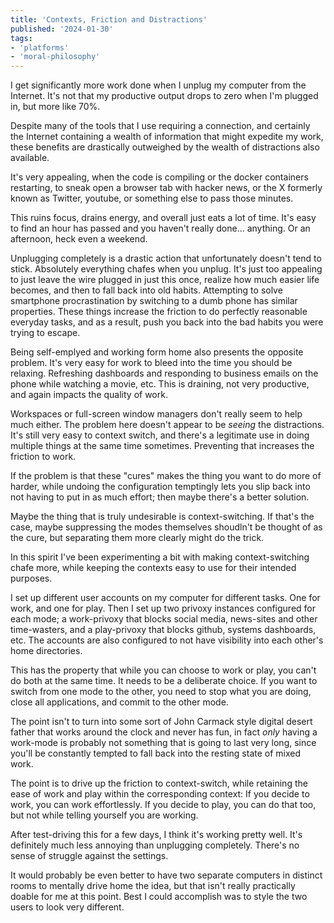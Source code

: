 ```yaml
---
title: 'Contexts, Friction and Distractions'
published: '2024-01-30'
tags:
- 'platforms'
- 'moral-philosophy'
---
```


I get significantly more work done when I unplug my computer from the Internet.  It's not that my productive output drops to zero when I'm plugged in, but more like 70%.

Despite many of the tools that I use requiring a connection, and certainly the Internet containing a wealth of information that might expedite my work, these benefits are drastically outweighed by the wealth of distractions also available.

It's very appealing, when the code is compiling or the docker containers restarting, to sneak open a browser tab with hacker news, or the &Chi; formerly known as Twitter, youtube, or something else to pass those minutes.

This ruins focus, drains energy, and overall just eats a lot of time.  It's easy to find an hour has passed and you haven't really done... anything.  Or an afternoon, heck even a weekend.

Unplugging completely is a drastic action that unfortunately doesn't tend to stick.  Absolutely everything chafes when you unplug.  It's just too appealing to just leave the wire plugged in just this once, realize how much easier life becomes, and then to fall back into old habits.  Attempting to solve smartphone procrastination by switching to a dumb phone has similar properties.  These things increase the friction to do perfectly reasonable everyday tasks, and as a result, push you back into the bad habits you were trying to escape.

Being self-emplyed and working form home also presents the opposite problem.  It's very easy for work to bleed into the time you should be relaxing.  Refreshing dashboards and responding to business emails on the phone while watching a movie, etc.  This is draining, not very productive, and again impacts the quality of work.

Workspaces or full-screen window managers don't really seem to help much either.  The problem here doesn't appear to be *seeing* the distractions.  It's still very easy to context switch, and there's a legitimate use in doing multiple things at the same time sometimes.  Preventing that increases the friction to work.

If the problem is that these "cures" makes the thing you want to do more of harder, while undoing the configuration temptingly lets you slip back into not having to put in as much effort; then maybe there's a better solution.

Maybe the thing that is truly undesirable is context-switching.  If that's the case, maybe suppressing the modes themselves shoudln't be thought of as the cure, but separating them more clearly might do the trick.

In this spirit I've been experimenting a bit with making context-switching chafe more, while keeping the contexts easy to use for their intended purposes.

I set up different user accounts on my computer for different tasks.  One for work, and one for play.  Then I set up two privoxy instances configured for each mode;  a work-privoxy that blocks social media, news-sites and other time-wasters, and a play-privoxy that blocks github, systems dashboards, etc.  The accounts are also configured to not have visibility into each other's home directories.

This has the property that while you can choose to work or play, you can't do both at the same time.  It needs to be a deliberate choice.  If you want to switch from one mode to the other, you need to stop what you are doing, close all applications, and commit to the other mode.

The point isn't to turn into some sort of John Carmack style digital desert father that works around the clock and never has fun, in fact *only* having a work-mode is probably not something that is going to last very long, since you'll be constantly tempted to fall back into the resting state of mixed work.

The point is to drive up the friction to context-switch, while retaining the ease of work and play within the corresponding context:  If you decide to work, you can work effortlessly.  If you decide to play, you can do that too, but not while telling yourself you are working.

After test-driving this for a few days, I think it's working pretty well.  It's definitely much less annoying than unplugging completely.  There's no sense of struggle against the settings.

It would probably be even better to have two separate computers in distinct rooms to mentally drive home the idea, but that isn't really practically doable for me at this point.  Best I could accomplish was to style the two users to look very different.
